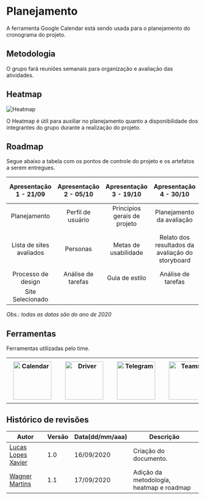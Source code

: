# Planejamento

A ferramenta Google Calendar está sendo usada para o planejamento do cronograma do projeto.

## Metodologia
O grupo fará reuniões semanais para organização e avaliação das atividades.

## Heatmap
![Heatmap](https://user-images.githubusercontent.com/47457792/93472795-8dd7c880-f8cb-11ea-8f0c-204ff5266eeb.png)

O Heatmap é útil para auxiliar no planejamento quanto a disponibilidade dos integrantes do grupo durante a realização do projeto.


## Roadmap
Segue abaixo a tabela com os pontos de controle do projeto e os artefatos a serem entregues.

| Apresentação 1 - 21/09      | Apresentação 2 - 05/10 | Apresentação 3 - 19/10       | Apresentação 4 - 30/10                           | Apresentação 5 - 13/11                           | Apresentação 6 - 22/11                                             | Entrega final - 01/12
| :-------------------------: | :--------------------: | :--------------------------: | :----------------------------------------------: | :----------------------------------------------: | :----------------------------------------------------------------: | :---------------------:
| Planejamento                | Perfil de usuário      | Principios gerais de projeto | Planejamento da avaliação                        | Planejamento da avaliação                        | Planejamento da avaliação                                          |
| Lista de sites avaliados    | Personas               | Metas de usabilidade         | Relato dos resultados da avaliação do storyboard | Relato dos resultados da avaliação do Storyboard | Relato dos resultados da avaliação do protótipo de alta fidelidade |
| Processo de design          | Análise de tarefas     | Guia de estilo               | Análise de tarefas                               | Protótipo de papel                               |                                                                    |               
| Site Selecionado            |                        |                              |                                                  |                                                  |                                                                    |

_Obs.: todas as datas são do ano de 2020_

## Ferramentas

Ferramentas utilizadas pelo time.

<table>
    <tr>
        <th><img src="https://user-images.githubusercontent.com/44823367/92600965-98b6ab80-f282-11ea-9b23-9be7a2e48a70.png" alt="Calendar" width="100"                        hspace="10">
        </th>
        <th><img src="https://user-images.githubusercontent.com/44823367/92601222-edf2bd00-f282-11ea-939c-2dd7436fa5ff.png" alt="Driver" width="100"                        hspace="10">
        </th>
        <th><img src="https://user-images.githubusercontent.com/44823367/92601308-08c53180-f283-11ea-9c8b-6fc448b5efe6.png" alt="Telegram" width="100"                      hspace="10">
        </th>
        <th><img src="https://user-images.githubusercontent.com/44823367/92601366-1975a780-f283-11ea-843b-7d42951a7ee4.png" alt="Teams" width="100"                         hspace="10">
        </th>
        <th><img src="https://user-images.githubusercontent.com/44823367/92601872-b7697200-f283-11ea-8095-39b1ae65ce0a.png" alt="Zenhub" width="100"                       hspace="10">
        </th>
        <th><img src="https://user-images.githubusercontent.com/44823367/92601471-3a3dfd00-f283-11ea-97a1-941c8245ae14.png" alt="Git" width="110" hspace="10">              </th>
    </tr>
</table> 

## **Histórico de revisões**
Autor | Versão | Data(dd/mm/aaa) | Descrição 
---- | ----------- | ------ | ---------
[Lucas Lopes Xavier](https://github.com/lucaslop) | 1.0 | 16/09/2020 | Criação do documento.
[Wagner Martins](https://github.com/wagnermc506)  | 1.1 | 17/09/2020 | Adição da metodologia, heatmap e roadmap
